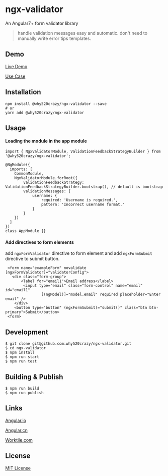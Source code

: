 # ngx-validator
An Angular7+ form validator library
>handle validation messages easy and automatic. don't need to manually write error tips templates.

## Demo
[Live Demo](https://why520crazy.github.io/ngx-validator/index.html)


[Use Case](https://worktile.com/signup?utm_source=w5c-ngx-validator)

## Installation

```
npm install @why520crazy/ngx-validator --save
# or
yarn add @why520crazy/ngx-validator
```
## Usage

#### Loading the module in the app module

```
import { NgxValidatorModule, ValidationFeedbackStrategyBuilder } from '@why520crazy/ngx-validator';

@NgModule({
  imports: [
    CommonModule,
    NgxValidatorModule.forRoot({
        validationFeedbackStrategy: ValidationFeedbackStrategyBuilder.bootstrap(), // default is bootstrap
        validationMessages: {
            username: {
                required: 'Username is required.',
                pattern: 'Incorrect username format.'
            }
        }
    })
  ]
})
class AppModule {}
```

#### Add directives to form elements
add `ngxFormValidator` directive to form element and add `ngxFormSubmit` directive to submit button.

```
 <form name="exampleForm" novalidate [ngxFormValidator]="validatorConfig">
   <div class="form-group">
       <label for="email1">Email address</label>
        <input type="email" class="form-control" name="email" id="email1"
                [(ngModel)]="model.email" required placeholder="Enter email" />
    </div>
    <button type="button" (ngxFormSubmit)="submit()" class="btn btn-primary">Submit</button>
 <form>
```



## Development

```
$ git clone git@github.com:why520crazy/ngx-validator.git
$ cd ngx-validator
$ npm install
$ npm run start
$ npm run test
```

## Building & Publish
```
$ npm run build
$ npm run publish
```

## Links

[Angular.io](https://angular.io)

[Angular.cn](https://angular.cn)

[Worktile.com](https://worktile.com?utm_source=w5c-ngx-validator)

## License

[MIT License](https://github.com/why520crazy/ngx-validator/blob/master/LICENSE)

